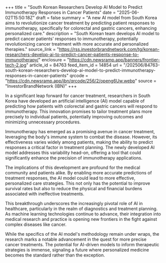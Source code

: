 +++
title = "South Korean Researchers Develop AI Model to Predict Immunotherapy Responses in Cancer Patients"
date = "2025-06-02T15:50:18Z"
draft = false
summary = "A new AI model from South Korea aims to revolutionize cancer treatment by predicting patient responses to immunotherapy, specifically for colorectal and gastric cancers, enhancing personalized care."
description = "South Korean team develops AI model to predict cancer patients' responses to immunotherapy, potentially revolutionizing cancer treatment with more accurate and personalized therapies."
source_link = "https://rss.investorbrandnetwork.com/tg/korean-researchers-develop-ai-to-predict-cancer-patients-response-to-immunotherapy/"
enclosure = "https://cdn.newsramp.app/banners/frontier-tech-2.jpg"
article_id = 84763
feed_item_id = 14854
url = "/202506/84763-south-korean-researchers-develop-ai-model-to-predict-immunotherapy-responses-in-cancer-patients"
qrcode = "https://cdn.newsramp.app/ibn/qrcode/256/2/openg6Uw.webp"
source = "InvestorBrandNetwork (IBN)"
+++

<p>In a significant leap forward for cancer treatment, researchers in South Korea have developed an artificial intelligence (AI) model capable of predicting how patients with colorectal and gastric cancers will respond to immunotherapy. This innovation promises to tailor treatment plans more precisely to individual patients, potentially improving outcomes and minimizing unnecessary procedures.</p><p>Immunotherapy has emerged as a promising avenue in cancer treatment, leveraging the body's immune system to combat the disease. However, its effectiveness varies widely among patients, making the ability to predict responses a critical factor in treatment planning. The newly developed AI model addresses this variability head-on, offering a tool that could significantly enhance the precision of immunotherapy applications.</p><p>The implications of this development are profound for the medical community and patients alike. By enabling more accurate predictions of treatment responses, the AI model could lead to more effective, personalized care strategies. This not only has the potential to improve survival rates but also to reduce the physical and financial burdens associated with ineffective treatments.</p><p>This breakthrough underscores the increasingly pivotal role of AI in healthcare, particularly in the realm of diagnostics and treatment planning. As machine learning technologies continue to advance, their integration into medical research and practice is opening new frontiers in the fight against complex diseases like cancer.</p><p>While the specifics of the AI model's methodology remain under wraps, the research marks a notable advancement in the quest for more precise cancer treatments. The potential for AI-driven models to inform therapeutic strategies is immense, signaling a future where personalized medicine becomes the standard rather than the exception.</p>